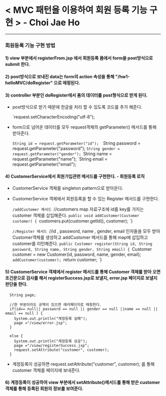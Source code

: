 
# < MVC 패턴을 이용하여 회원 등록 기능 구현 >  - Choi Jae Ho
---
### 회원등록 기능 구현 방법
#### 1) view 부분에서 registerFrom.jsp 에서 회원등록 폼에서 form을 post방식으로 submit 한다.

#### 2) post방식으로 보내진 data는 form의 action 속성을 통해 "/hw1-helloMVC/doRegister" 으로 매핑된다. 

#### 3) controller 부분인 doRegister에서 폼의 데이터를 post형식으로 받게 된다. 

  - post방식으로 받기 때문에 한글을 처리 할 수 있도록 코드를 추가 해준다. 

    `request.setCharacterEncoding("utf-8");

  - form으로 넘어온 데이터를 모두 request객체의 getParameter() 메서드를 통해 받아준다. 

    `String id = request.getParameter("id"); 
    `String password = request.getParameter("password");
    `String gender = request.getParameter("gender");
    `String name = request.getParameter("name");
    `String email = request.getParameter("email");

#### 4) CustomerService에서 회원가입관련 메서드를 구현한다.  - 회원등록 로직 
 
  - CustomerService 객체를 singleton pattern으로 받아온다. 
  
  - CustomerService 객체에서 회원등록을 할 수 있는 Register 메서드를 구현한다. 
      
     `/addCustomer 메서드
     `//customers map 자료구조에 id를 key를 가지는 customer 객체를 삽입해준다. 
     `public void addCustomer(Customer customer) {
	    	`customers.put(customer.getId(), customer);
	    `}
      
       `//Register 메서드
       `//id , password, name , gender, email 인자들을 모두 받아 Customer객체를 생성하고 addCustomer 메서드를 통해 map에 삽입하고 customer를 리턴해준다. 
       `public Customer register(String id, String password, String name, String gender, String email) {
       `Customer customer = new Customer(id, password, name, gender, email);
        `addCustomer(customer);
        `return customer;
      `}
      
 #### 5) CustomerService 객체에서 register 메서드를 통해 Customer 객체를 받아 오면 조건문으로 검사를 해서 registerSuccess.jsp로 보낼지, error.jsp 페이지로 보낼지 판단을 한다. 

      String page;
      
      //한 부분이라도 공백이 있으면 에러페이지로 매핑한다. 
      if(id== null|| password == null || gender == null ||name == null || email == null ) {
        System.out.println("계정등록 실패");
        page ="/view/error.jsp";
      }
      
      else {
        System.out.println("계정등록 성공");
        page ="/view/registerSuccess.jsp";
        request.setAttribute("customer", customer);
      }
     
  - 계정등록이 성공하면 request.setAttribute("customer", customer); 를 통해 customer 객체를 페이지에 보내준다. 
      
  #### 6) 계정등록이 성공하여 view 부분에서 setAttribute()메서드를 통해 받은 customer객체를 통해 등록된 회원의 정보를 보여준다. 
           
      

    
    
